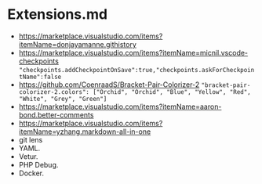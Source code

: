 # Extensions.md

* https://marketplace.visualstudio.com/items?itemName=donjayamanne.githistory
* https://marketplace.visualstudio.com/items?itemName=micnil.vscode-checkpoints `"checkpoints.addCheckpointOnSave":true,"checkpoints.askForCheckpointName":false`
* https://github.com/CoenraadS/Bracket-Pair-Colorizer-2 `"bracket-pair-colorizer-2.colors": ["Orchid", "Orchid", "Blue", "Yellow", "Red", "White", "Grey", "Green"]`
* https://marketplace.visualstudio.com/items?itemName=aaron-bond.better-comments
* https://marketplace.visualstudio.com/items?itemName=yzhang.markdown-all-in-one
* git lens
* YAML.
* Vetur.
* PHP Debug.
* Docker.
